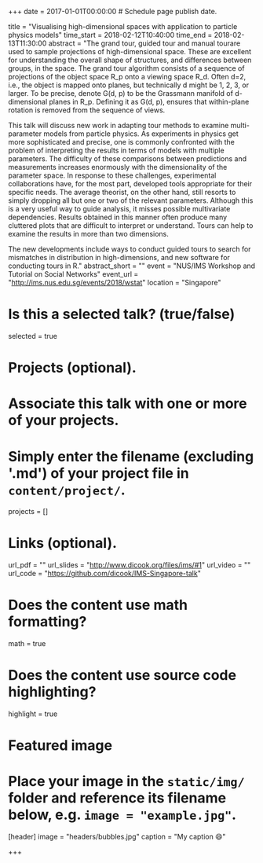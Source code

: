+++
date = 2017-01-01T00:00:00  # Schedule page publish date.

title = "Visualising high-dimensional spaces with application to particle physics models"
time_start = 2018-02-12T10:40:00
time_end = 2018-02-13T11:30:00
abstract = "The grand tour, guided tour and manual tourare used to sample projections of high-dimensional space. These are excellent for understanding the overall shape of structures, and differences between groups, in the space. The grand tour algorithm consists of a sequence of projections of the object space R_p onto a viewing space R_d. Often d=2, i.e., the object is mapped onto planes, but technically d might be 1, 2, 3, or larger. To be precise, denote G(d, p) to be the Grassmann manifold of d-dimensional planes in R_p.  Defining it as G(d, p), ensures that within-plane rotation is removed from the sequence of views. 

This talk will discuss new work in adapting tour methods to examine multi-parameter models from particle physics. As experiments in physics get more sophisticated and precise, one is commonly confronted with the problem of interpreting the results in terms of models with multiple parameters. The difficulty of these comparisons between predictions and measurements increases enormously with the dimensionality of the parameter space. In response to these challenges, experimental collaborations have, for the most part, developed tools appropriate for their specific needs. The average theorist, on the other hand, still resorts to simply dropping all but one or two of the relevant parameters. Although  this is a very useful way to guide analysis, it misses possible multivariate dependencies. Results obtained in this manner often produce many cluttered plots that are difficult to interpret or understand. Tours can help to examine the results in more than two dimensions.

The new developments include ways to conduct guided tours to search for mismatches in distribution in high-dimensions, and new software for conducting tours in R."
abstract_short = ""
event = "NUS/IMS  Workshop and Tutorial on Social Networks"
event_url = "http://ims.nus.edu.sg/events/2018/wstat"
location = "Singapore"

# Is this a selected talk? (true/false)
selected = true

# Projects (optional).
#   Associate this talk with one or more of your projects.
#   Simply enter the filename (excluding '.md') of your project file in `content/project/`.
projects = []

# Links (optional).
url_pdf = ""
url_slides = "http://www.dicook.org/files/ims/#1"
url_video = ""
url_code = "https://github.com/dicook/IMS-Singapore-talk"

# Does the content use math formatting?
math = true

# Does the content use source code highlighting?
highlight = true

# Featured image
# Place your image in the `static/img/` folder and reference its filename below, e.g. `image = "example.jpg"`.
[header]
image = "headers/bubbles.jpg"
caption = "My caption :smile:"

+++

